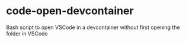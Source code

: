 # code-open-devcontainer
Bash script to open VSCode in a devcontainer without first opening the folder in VSCode

